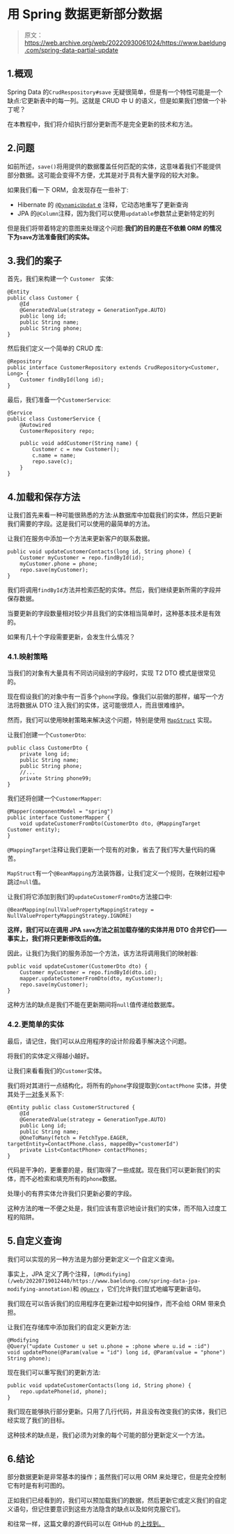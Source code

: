 # 用 Spring 数据更新部分数据

> 原文：<https://web.archive.org/web/20220930061024/https://www.baeldung.com/spring-data-partial-update>

## 1.概观

Spring Data 的`CrudRespository#save` 无疑很简单，但是有一个特性可能是一个缺点:它更新表中的每一列。这就是 CRUD 中 U 的语义，但是如果我们想做一个补丁呢？

在本教程中，我们将介绍执行部分更新而不是完全更新的技术和方法。

## 2.问题

如前所述，`save()`将用提供的数据覆盖任何匹配的实体，这意味着我们不能提供部分数据。这可能会变得不方便，尤其是对于具有大量字段的较大对象。

如果我们看一下 ORM，会发现存在一些补丁:

*   Hibernate 的 [`@DynamicUpdat` e](/web/20220719012440/https://www.baeldung.com/spring-data-jpa-dynamicupdate) 注释，它动态地重写了更新查询
*   JPA 的`@Column`注释，因为我们可以使用`updatable`参数禁止更新特定的列

但是我们将带着特定的意图来处理这个问题:**我们的目的是在不依赖 ORM 的情况下为`save`方法准备我们的实体。**

## 3.我们的案子

首先，我们来构建一个 `Customer ` 实体:

```
@Entity 
public class Customer {
    @Id 
    @GeneratedValue(strategy = GenerationType.AUTO)
    public long id;
    public String name;
    public String phone;
} 
```

然后我们定义一个简单的 CRUD 库:

```
@Repository 
public interface CustomerRepository extends CrudRepository<Customer, Long> {
    Customer findById(long id);
}
```

最后，我们准备一个`CustomerService`:

```
@Service 
public class CustomerService {
    @Autowired 
    CustomerRepository repo;

    public void addCustomer(String name) {
        Customer c = new Customer();
        c.name = name;
        repo.save(c);
    }	
}
```

## 4.加载和保存方法

让我们首先来看一种可能很熟悉的方法:从数据库中加载我们的实体，然后只更新我们需要的字段。这是我们可以使用的最简单的方法。

让我们在服务中添加一个方法来更新客户的联系数据。

```
public void updateCustomerContacts(long id, String phone) {
    Customer myCustomer = repo.findById(id);
    myCustomer.phone = phone;
    repo.save(myCustomer);
}
```

我们将调用`findById`方法并检索匹配的实体。然后，我们继续更新所需的字段并保存数据。

当要更新的字段数量相对较少并且我们的实体相当简单时，这种基本技术是有效的。

如果有几十个字段需要更新，会发生什么情况？

### 4.1.映射策略

当我们的对象有大量具有不同访问级别的字段时，实现 T2 DTO 模式是很常见的。

现在假设我们的对象中有一百多个`phone`字段。像我们以前做的那样，编写一个方法将数据从 DTO 注入我们的实体，这可能很烦人，而且很难维护。

然而，我们可以使用映射策略来解决这个问题，特别是使用 [`MapStruct`](/web/20220719012440/https://www.baeldung.com/mapstruct) 实现。

让我们创建一个`CustomerDto`:

```
public class CustomerDto {
    private long id;
    public String name;
    public String phone;
    //...
    private String phone99;
}
```

我们还将创建一个`CustomerMapper`:

```
@Mapper(componentModel = "spring")
public interface CustomerMapper {
    void updateCustomerFromDto(CustomerDto dto, @MappingTarget Customer entity);
}
```

`@MappingTarget`注释让我们更新一个现有的对象，省去了我们写大量代码的痛苦。

`MapStruct`有一个`@BeanMapping`方法装饰器，让我们定义一个规则，在映射过程中跳过`null`值。

让我们将它添加到我们的`updateCustomerFromDto`方法接口中:

```
@BeanMapping(nullValuePropertyMappingStrategy = NullValuePropertyMappingStrategy.IGNORE)
```

**这样，我们可以在调用 JPA `save`方法之前加载存储的实体并用 DTO 合并它们——事实上，我们将只更新修改后的值。**

因此，让我们为我们的服务添加一个方法，该方法将调用我们的映射器:

```
public void updateCustomer(CustomerDto dto) {
    Customer myCustomer = repo.findById(dto.id);
    mapper.updateCustomerFromDto(dto, myCustomer);
    repo.save(myCustomer);
}
```

这种方法的缺点是我们不能在更新期间将`null`值传递给数据库。

### 4.2.更简单的实体

最后，请记住，我们可以从应用程序的设计阶段着手解决这个问题。

将我们的实体定义得越小越好。

让我们来看看我们的`Customer`实体。

我们将对其进行一点结构化，将所有的`phone`字段提取到`ContactPhone` 实体，并使其处于[一对多](/web/20220719012440/https://www.baeldung.com/hibernate-one-to-many)关系下:

```
@Entity public class CustomerStructured {
    @Id 
    @GeneratedValue(strategy = GenerationType.AUTO)
    public Long id;
    public String name;
    @OneToMany(fetch = FetchType.EAGER, targetEntity=ContactPhone.class, mappedBy="customerId")    
    private List<ContactPhone> contactPhones;
}
```

代码是干净的，更重要的是，我们取得了一些成就。现在我们可以更新我们的实体，而不必检索和填充所有的`phone`数据。

处理小的有界实体允许我们只更新必要的字段。

这种方法的唯一不便之处是，我们应该有意识地设计我们的实体，而不陷入过度工程的陷阱。

## 5.自定义查询

我们可以实现的另一种方法是为部分更新定义一个自定义查询。

事实上，JPA 定义了两个注释，`[@Modifying](/web/20220719012440/https://www.baeldung.com/spring-data-jpa-modifying-annotation)`和 [`@Query`](/web/20220719012440/https://www.baeldung.com/spring-data-jpa-query) ，它们允许我们显式地编写更新语句。

我们现在可以告诉我们的应用程序在更新过程中如何操作，而不会给 ORM 带来负担。

让我们在存储库中添加我们的自定义更新方法:

```
@Modifying
@Query("update Customer u set u.phone = :phone where u.id = :id")
void updatePhone(@Param(value = "id") long id, @Param(value = "phone") String phone); 
```

现在我们可以重写我们的更新方法:

```
public void updateCustomerContacts(long id, String phone) {
    repo.updatePhone(id, phone);
} 
```

我们现在能够执行部分更新。只用了几行代码，并且没有改变我们的实体，我们已经实现了我们的目标。

这种技术的缺点是，我们必须为对象的每个可能的部分更新定义一个方法。

## 6.结论

部分数据更新是非常基本的操作；虽然我们可以用 ORM 来处理它，但是完全控制它有时是有利可图的。

正如我们已经看到的，我们可以预加载我们的数据，然后更新它或定义我们的自定义语句，但记住要意识到这些方法隐含的缺点以及如何克服它们。

和往常一样，这篇文章的源代码可以在 GitHub 的[上找到。](https://web.archive.org/web/20220719012440/https://github.com/eugenp/tutorials/tree/master/persistence-modules/spring-data-jpa-enterprise)